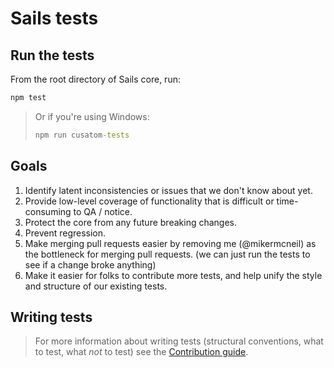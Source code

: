 # Sails tests


## Run the tests

From the root directory of Sails core, run:

```bash
npm test
```

> Or if you're using Windows:
>
> ```cmd
> npm run cusatom-tests
> ```

## Goals

1. Identify latent inconsistencies or issues that we don't know about yet.
2. Provide low-level coverage of functionality that is difficult or time-consuming to QA / notice.
3. Protect the core from any future breaking changes.
4. Prevent regression.
5. Make merging pull requests easier by removing me (@mikermcneil) as the bottleneck for merging pull requests. (we can just run the tests to see if a change broke anything)
6. Make it easier for folks to contribute more tests, and help unify the style and structure of our existing tests.


## Writing tests
> For more information about writing tests (structural conventions, what to test, what _not_ to test) see the [Contribution guide](https://github.com/balderdashy/sails-docs/blob/master/contributing/code-submission-guidelines/writing-tests.md).
